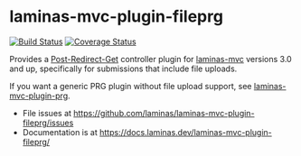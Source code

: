# laminas-mvc-plugin-fileprg

[![Build Status](https://travis-ci.org/laminas/laminas-mvc-plugin-fileprg.svg?branch=master)](https://travis-ci.org/laminas/laminas-mvc-plugin-fileprg)
[![Coverage Status](https://coveralls.io/repos/github/laminas/laminas-mvc-plugin-fileprg/badge.svg?branch=master)](https://coveralls.io/github/laminas/laminas-mvc-plugin-fileprg?branch=master)

Provides a [Post-Redirect-Get](https://en.wikipedia.org/wiki/Post/Redirect/Get)
controller plugin for [laminas-mvc](https://docs.laminas.dev/laminas-mvc/)
versions 3.0 and up, specifically for submissions that include file uploads.

If you want a generic PRG plugin without file upload support, see
[laminas-mvc-plugin-prg](https://docs.laminas.dev/laminas-mvc-plugin-prg).

- File issues at https://github.com/laminas/laminas-mvc-plugin-fileprg/issues
- Documentation is at https://docs.laminas.dev/laminas-mvc-plugin-fileprg/
